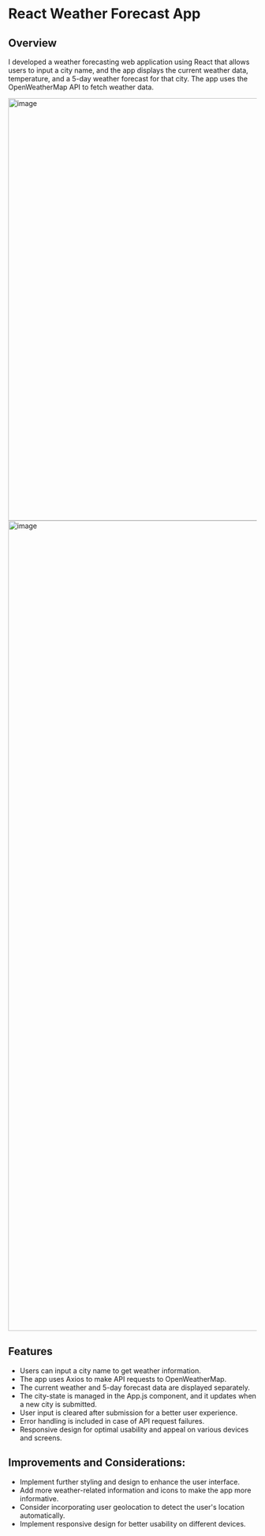 # React Weather Forecast App

## Overview

I developed a weather forecasting web application using React that allows users to input a city name, 
and the app displays the current weather data, temperature, and a 5-day weather forecast for that city. 
The app uses the OpenWeatherMap API to fetch weather data.

<img text-align='center' width="855" alt="image" src="https://github.com/lillian0624/React-app-Weather/assets/87347776/defe4ab6-0448-4733-b206-10c783c7cadc">

<br>

<img width="1640" alt="image" src="https://github.com/lillian0624/React-app-Weather/assets/87347776/f35d93c6-9f1e-4ae5-bdec-d74545d628e7">




## Features

- Users can input a city name to get weather information.
- The app uses Axios to make API requests to OpenWeatherMap.
- The current weather and 5-day forecast data are displayed separately.
- The city-state is managed in the App.js component, and it updates when a new city is submitted.
- User input is cleared after submission for a better user experience.
- Error handling is included in case of API request failures.
- Responsive design for optimal usability and appeal on various devices and screens.

  
## Improvements and Considerations:

- Implement further styling and design to enhance the user interface.
- Add more weather-related information and icons to make the app more informative.
- Consider incorporating user geolocation to detect the user's location automatically.
- Implement responsive design for better usability on different devices.


